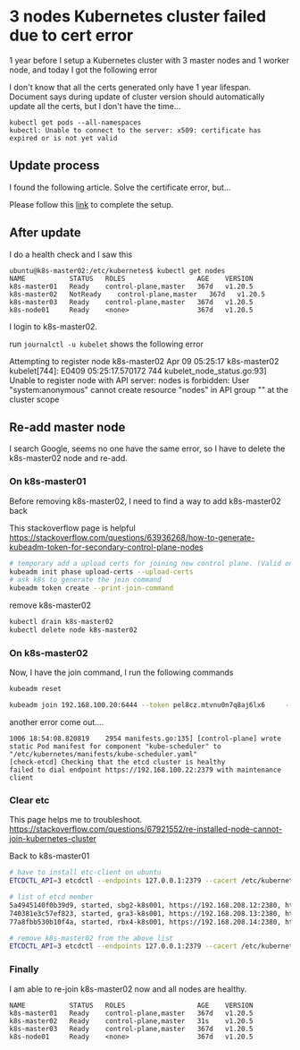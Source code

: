 # 3 nodes Kubernetes cluster failed due to cert error


1 year before I setup a Kubernetes cluster with 3 master nodes and 1 worker node, and today I got the following error

I don't know that all the certs generated only have 1 year lifespan. Document says during update of cluster version should automatically update all the certs, but I don't have the time...

```
kubectl get pods --all-namespaces
kubectl: Unable to connect to the server: x509: certificate has expired or is not yet valid
```

## Update process

I found the following article. Solve the certificate error, but...

Please follow this [link](https://github.com/toracigno/kb/wiki/K8s-API-server-certificate-renewal) to complete the setup.

## After update

I do a health check and I saw this

```
ubuntu@k8s-master02:/etc/kubernetes$ kubectl get nodes
NAME           STATUS   ROLES                  AGE    VERSION
k8s-master01   Ready    control-plane,master   367d   v1.20.5
k8s-master02   NotReady    control-plane,master   367d   v1.20.5
k8s-master03   Ready    control-plane,master   367d   v1.20.5
k8s-node01     Ready    <none>                 367d   v1.20.5
```

I login to k8s-master02.

run `journalctl -u kubelet` shows the following error

Attempting to register node k8s-master02
Apr 09 05:25:17 k8s-master02 kubelet[744]: E0409 05:25:17.570172     744 kubelet_node_status.go:93] Unable to register node  with API server: nodes is forbidden: User "system:anonymous" cannot create resource "nodes" in API group "" at the cluster scope


## Re-add master node

I search Google, seems no one have the same error, so I have to delete the k8s-master02 node and re-add.

### On k8s-master01

Before removing k8s-master02, I need to find a way to add k8s-master02 back

This stackoverflow page is helpful 
https://stackoverflow.com/questions/63936268/how-to-generate-kubeadm-token-for-secondary-control-plane-nodes

```bash
# temporary add a upload certs for joining new control plane. (Valid only for 2 hours)
kubeadm init phase upload-certs --upload-certs
# ask k8s to generate the join command
kubeadm token create --print-join-command
```

remove k8s-master02

```bash
kubectl drain k8s-master02
kubectl delete node k8s-master02
```

### On k8s-master02

Now, I have the join command, I run the following commands

```bash
kubeadm reset

kubeadm join 192.168.100.20:6444 --token pel8cz.mtvnu0n7q8aj6lx6     --discovery-token-ca-cert-hash sha256:xxxxxxx --control-plane --certificate-key xxxxxxxx
```

another error come out....

```
1006 18:54:08.820819    2954 manifests.go:135] [control-plane] wrote static Pod manifest for component "kube-scheduler" to "/etc/kubernetes/manifests/kube-scheduler.yaml"
[check-etcd] Checking that the etcd cluster is healthy
failed to dial endpoint https://192.168.100.22:2379 with maintenance client
```

### Clear etc

This page helps me to troubleshoot. https://stackoverflow.com/questions/67921552/re-installed-node-cannot-join-kubernetes-cluster

Back to k8s-master01

```bash
# have to install etc-client on ubuntu
ETCDCTL_API=3 etcdctl --endpoints 127.0.0.1:2379 --cacert /etc/kubernetes/pki/etcd/ca.crt --cert /etc/kubernetes/pki/etcd/server.crt --key /etc/kubernetes/pki/etcd/server.key member list

# list of etcd member
5a4945140f0b39d9, started, sbg2-k8s001, https://192.168.208.12:2380, https://192.168.208.12:2379
740381e3c57ef823, started, gra3-k8s001, https://192.168.208.13:2380, https://192.168.208.13:2379
77a8fbb530b10f4a, started, rbx4-k8s001, https://192.168.208.14:2380, https://192.168.208.14:2379

# remove k8s-master02 from the above list
ETCDCTL_API=3 etcdctl --endpoints 127.0.0.1:2379 --cacert /etc/kubernetes/pki/etcd/ca.crt --cert /etc/kubernetes/pki/etcd/server.crt --key /etc/kubernetes/pki/etcd/server.key member remove e073aa5a204b727d
```

### Finally

I am able to re-join k8s-master02 now and all nodes are healthy.

```
NAME           STATUS   ROLES                  AGE    VERSION
k8s-master01   Ready    control-plane,master   367d   v1.20.5
k8s-master02   Ready    control-plane,master   31s    v1.20.5
k8s-master03   Ready    control-plane,master   367d   v1.20.5
k8s-node01     Ready    <none>                 367d   v1.20.5
```


